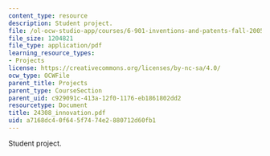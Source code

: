 ```yaml
---
content_type: resource
description: Student project.
file: /ol-ocw-studio-app/courses/6-901-inventions-and-patents-fall-2005/a7168dc40f645f7474e2880712d60fb1_24308_innovation.pdf
file_size: 1204821
file_type: application/pdf
learning_resource_types:
- Projects
license: https://creativecommons.org/licenses/by-nc-sa/4.0/
ocw_type: OCWFile
parent_title: Projects
parent_type: CourseSection
parent_uid: c929091c-413a-12f0-1176-eb1861802dd2
resourcetype: Document
title: 24308_innovation.pdf
uid: a7168dc4-0f64-5f74-74e2-880712d60fb1
---
```

Student project.